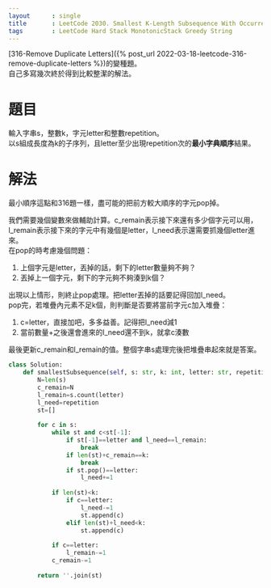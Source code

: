 ```yaml
---
layout      : single
title       : LeetCode 2030. Smallest K-Length Subsequence With Occurrences of a Letter
tags 		: LeetCode Hard Stack MonotonicStack Greedy String 
---
```

[316-Remove Duplicate Letters]({% post_url 2022-03-18-leetcode-316-remove-duplicate-letters %})的變種題。  
自己多寫幾次終於得到比較整潔的解法。

# 題目
輸入字串s，整數k，字元letter和整數repetition。  
以s組成長度為k的子序列，且letter至少出現repetition次的**最小字典順序**結果。

# 解法
最小順序這點和316題一樣，盡可能的把前方較大順序的字元pop掉。  

我們需要幾個變數來做輔助計算。c_remain表示接下來還有多少個字元可以用，l_remain表示接下來的字元中有幾個是letter，l_need表示還需要抓幾個letter進來。  
在pop的時考慮幾個問題： 
1. 上個字元是letter，丟掉的話，剩下的letter數量夠不夠？  
2. 丟掉上一個字元，剩下的字元夠不夠湊到k個？  

出現以上情形，則終止pop處理。把letter丟掉的話要記得回加l_need。  
pop完，若堆疊內元素不足k個，則判斷是否要將當前字元c加入堆疊：  
1. c=letter，直接加吧，多多益善。記得把l_need減1  
2. 當前數量+之後還會進來的l_need還不到k，就拿c湊數

最後更新c_remain和l_remain的值。整個字串s處理完後把堆疊串起來就是答案。

```python
class Solution:
    def smallestSubsequence(self, s: str, k: int, letter: str, repetition: int) -> str:
        N=len(s)
        c_remain=N
        l_remain=s.count(letter)
        l_need=repetition
        st=[]
        
        for c in s:
            while st and c<st[-1]:
                if st[-1]==letter and l_need==l_remain:
                    break
                if len(st)+c_remain==k:
                    break
                if st.pop()==letter:
                    l_need+=1
                    
            if len(st)<k:
                if c==letter:
                    l_need-=1
                    st.append(c)
                elif len(st)+l_need<k:
                    st.append(c)
                    
            if c==letter:
                l_remain-=1
            c_remain-=1
                    
        return ''.join(st)
```

